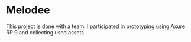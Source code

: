 # Melodee
This project is done with a team. I participated in prototyping using Axure RP 9 and collecting used assets.
